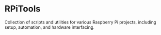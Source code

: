 # RPiTools

Collection of scripts and utilities for various Raspberry Pi projects, including setup, automation, and hardware interfacing.